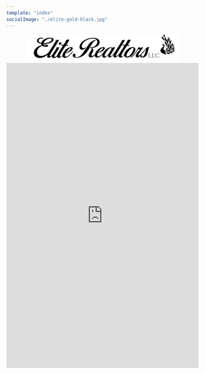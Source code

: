 ```yaml
---
template: "index"
socialImage: "./elite-gold-black.jpg"
---
```


<style>
  iframe {
    display: block;
    width: 100%;
    height: 800px; /* Fixed height */
    border: 0; /* Remove iframe border */
  }

  .logo-container {
    display: flex;
    justify-content: center;
  }

  .logo-container img {
    width: 400px;
    height: 75px;
  }
</style>

<div class="logo-container">
  <img src="https://raw.githubusercontent.com/charles-hood/redesign-elite-1/master/content/pages/main/elite-banner-800x150.jpg" alt="Elite Banner">
</div>

<iframe src="https://my.flexmls.com/BonnieHood/search/shared_links/9plb9/listings" frameborder="0" style="border:0;"></iframe>
